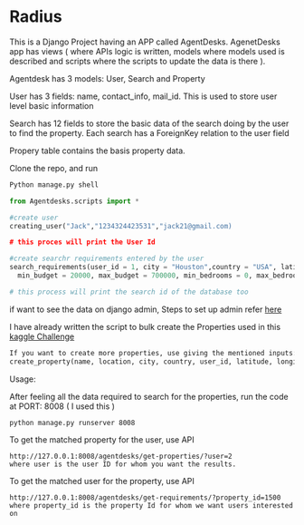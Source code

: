 # Radius

This is a Django Project having an APP called AgentDesks. AgenetDesks app has views ( where APIs logic is written,
models where models used is described and scripts where the scripts to update the data is there ).

Agentdesk has 3 models: User, Search and Property

User has 3 fields: name, contact_info, mail_id. This is used to store user level basic information

Search has 12 fields to store the basic data of the search doing by the user to find the property. 
Each search has a ForeignKey relation to the user field

Propery table contains the basis property data.

Clone the repo, and run
```bash
Python manage.py shell
```

```python
from Agentdesks.scripts import *

#create user
creating_user("Jack","1234324423531","jack21@gmail.com)

# this proces will print the User Id

#create searchr requirements entered by the user
search_requirements(user_id = 1, city = "Houston",country = "USA", latitude = 29.7823356, longitude = -95.3655487,
  min_budget = 20000, max_budget = 700000, min_bedrooms = 0, max_bedrooms = 2, min_bathrooms = 1, max_bathrooms = 2)

# this process will print the search id of the database too

```

if want to see the data on django admin, Steps to set up admin refer [here](https://docs.djangoproject.com/en/2.1/ref/django-admin/#createsuperuser)

I have already written the script to bulk create the Properties used in this [kaggle Challenge](https://www.kaggle.com/PromptCloudHQ/airbnb-property-data-from-texas)

```python
If you want to create more properties, use giving the mentioned inputs:
create_property(name, location, city, country, user_id, latitude, longitude, number_of_bedrooms, number_of_bathrooms)

```

Usage:

After feeling all the data required to search for the properties, run the code at PORT: 8008 ( I used this )
```bash
python manage.py runserver 8008
```
To get the matched property for the user, use API
```
http://127.0.0.1:8008/agentdesks/get-properties/?user=2 
where user is the user ID for whom you want the results.
```
To get the matched user for the property, use API
```
http://127.0.0.1:8008/agentdesks/get-requirements/?property_id=1500
where property_id is the property Id for whom we want users interested on
```





